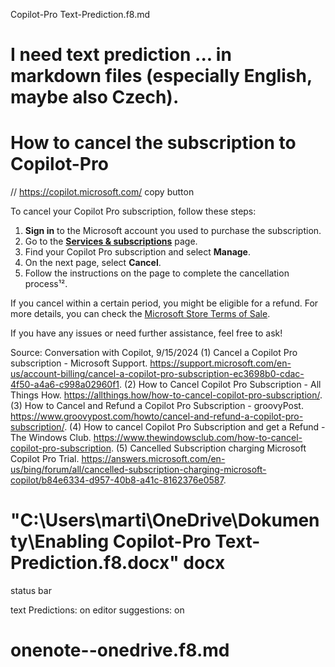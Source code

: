 Copilot-Pro Text-Prediction.f8.md


# I need text prediction ... in markdown files (especially English, maybe  also Czech).


# How to cancel the subscription to Copilot-Pro


// https://copilot.microsoft.com/  copy button

To cancel your Copilot Pro subscription, follow these steps:

1. **Sign in** to the Microsoft account you used to purchase the subscription.
2. Go to the **[Services & subscriptions](https://account.microsoft.com/services)** page.
3. Find your Copilot Pro subscription and select **Manage**.
4. On the next page, select **Cancel**.
5. Follow the instructions on the page to complete the cancellation process¹².

If you cancel within a certain period, you might be eligible for a refund. For more details, you can check the [Microsoft Store Terms of Sale](https://support.microsoft.com/en-us/account-billing/cancel-a-copilot-pro-subscription-ec3698b0-cdac-4f50-a4a6-c998a02960f1).

If you have any issues or need further assistance, feel free to ask!

Source: Conversation with Copilot, 9/15/2024
(1) Cancel a Copilot Pro subscription - Microsoft Support. https://support.microsoft.com/en-us/account-billing/cancel-a-copilot-pro-subscription-ec3698b0-cdac-4f50-a4a6-c998a02960f1.
(2) How to Cancel Copilot Pro Subscription - All Things How. https://allthings.how/how-to-cancel-copilot-pro-subscription/.
(3) How to Cancel and Refund a Copilot Pro Subscription - groovyPost. https://www.groovypost.com/howto/cancel-and-refund-a-copilot-pro-subscription/.
(4) How to cancel Copilot Pro Subscription and get a Refund - The Windows Club. https://www.thewindowsclub.com/how-to-cancel-copilot-pro-subscription.
(5) Cancelled Subscription charging Microsoft Copilot Pro Trial. https://answers.microsoft.com/en-us/bing/forum/all/cancelled-subscription-charging-microsoft-copilot/b84e6334-d957-40b8-a41c-8162376e0587.







# "C:\Users\marti\OneDrive\Dokumenty\Enabling Copilot-Pro Text-Prediction.f8.docx"   docx

status bar

text Predictions: on   editor suggestions: on

# onenote--onedrive.f8.md


